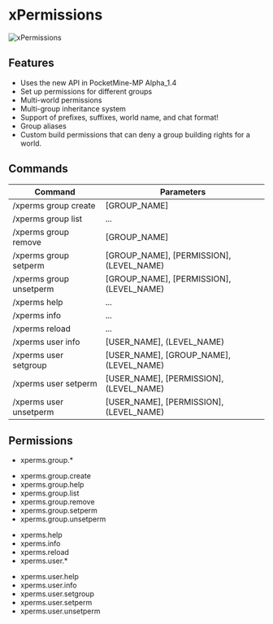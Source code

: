 # xPermissions

![xPermissions](https://raw.githubusercontent.com/64FF00/xPermissions/master/xPermissions.png)

## Features

- Uses the new API in PocketMine-MP Alpha_1.4
- Set up permissions for different groups
- Multi-world permissions
- Multi-group inheritance system
- Support of prefixes, suffixes, world name, and chat format!
- Group aliases
- Custom build permissions that can deny a group building rights for a world.

## Commands


| Command | Parameters |
| ------- | ---------- |
| /xperms group create | [GROUP_NAME] |
| /xperms group list | ... |
| /xperms group remove | [GROUP_NAME] |
| /xperms group setperm | [GROUP_NAME], [PERMISSION], (LEVEL_NAME) |
| /xperms group unsetperm | [GROUP_NAME], [PERMISSION], (LEVEL_NAME) |
| /xperms help | ... | 
| /xperms info | ... | 
| /xperms reload | ... | 
| /xperms user info | [USER_NAME], (LEVEL_NAME) |
| /xperms user setgroup | [USER_NAME], [GROUP_NAME], (LEVEL_NAME) | 
| /xperms user setperm | [USER_NAME], [PERMISSION], (LEVEL_NAME) | 
| /xperms user unsetperm | [USER_NAME], [PERMISSION], (LEVEL_NAME) | 
 
## Permissions

- xperms.group.*
 * xperms.group.create
 * xperms.group.help
 * xperms.group.list
 * xperms.group.remove
 * xperms.group.setperm
 * xperms.group.unsetperm
- xperms.help
- xperms.info
- xperms.reload
- xperms.user.*
 * xperms.user.help
 * xperms.user.info
 * xperms.user.setgroup
 * xperms.user.setperm
 * xperms.user.unsetperm
